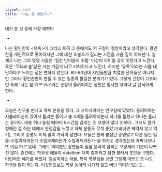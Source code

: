 ```yaml
---
layout: post
title: "너는 참 예쁘구나"
---
```


내가 본 것 중에 가장 예쁘다

-

나는 황인찬의 <유독>이 그리고 특히 그 중에서도 저 구절이 절창이라고 생각한다. 황인찬을 개인적으로 좋아하지만 그에 대한 호불호가 갈리는 지점을 가슴 깊이 이해한다. 실제로 나는 그의 몇몇 시들은 '힙한 단어들의 조합' 이상의 의미를 갖지 못한다고 느낀다. 혹은 '무화과 숲'같은 시는 가끔씩 너무 키치하다고 느낀다. 하지만 '유독'이라는 시를 대단하다고 느끼는 점은 변하지 않는다. 80-90년대 시인들만큼 치열한 단어들은 아니지만 그러나 황인찬만이 만들 수 있는 일종의 불길한 분위기가 있다. 그렇게 긴장이 고조되던 속에 '너는 참 예쁘구나'라는 문장이 울려퍼지는 장면은 필사할 때마다 날 탄식하게 한다..

-

오늘은 친구를 만나고 하체 운동을 했다. 그 사이사이에는 연구실에 있었다. 돌려야하는 시뮬레이션이 있어서 돌리는 중이고 총 4개를 돌려야하는데 하나를 돌렸고 하나는 돌리는 중이다. 대충 하나 돌릴 때마다 8시간쯤 걸리는 듯 고생이 많다 놋북아.. 그래도 뭔가 정해진 걸 하는 데에서 안정감을 느꼈고 하체 운동도 무척 좋았고(비타민 빼먹지 않고 먹기), 그리고 증명도 이제 많이 가닥이 잡힌다. 오늘은 원래 붙잡던 증명말고 다른 밀린 일들-수업과제라든가 수업과제라든가 수업과제라든가-을 하자고 생각했는데 어쩌다보니 또 이걸 하고 있네. 그래도 희미했던 장면들이 점점 윤곽이 잡히는 모양새라 기분이 나쁘진 않다. 중간에는 학부생 애들이 datathon 대회 중이라고 잠깐 불러서 조언을 구했다. 이런저런 얘기를 해줬다. 열심히하는 애들, 특히 학부생들 보면 그렇게 이쁘고 또 나도 자극을 많이 받는다. 이것만으로도 학부 동아리 나가지 않고 버틴 의미가 있는듯..
